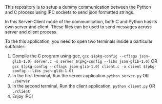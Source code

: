 This repository is to setup a dummy communication between the Python and C process using IPC sockets to send json formatted strings.

In this Server-Client mode of the communication, both C and Python has its own server and client. These files can be used to send messages across server and client process. 

To the this application, you need to open two terminals inside a particular subfolder:
1. Compile the C program using gcc, 
    `gcc $(pkg-config --cflags json-glib-1.0) server.c -o server $(pkg-config --libs json-glib-1.0)`
        OR
    `gcc $(pkg-config --cflags json-glib-1.0) client.c -o client $(pkg-config --libs json-glib-1.0)`
2. In the first terminal, Run the server application
    `python server.py`
        OR
    `./server`
3. In the second terminal, Run the client application,
    `python client.py`
        OR
    `./client`
4. Enjoy IPC!